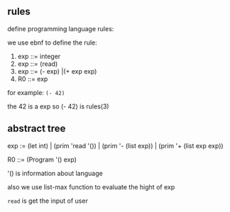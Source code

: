 ## rules

define programming language rules:

we use ebnf to define the rule:

1. exp ::= integer
2. exp ::= (read)
3. exp ::= (- exp)
        |(+ exp exp)
4. R0  ::= exp

for example: `(- 42)`

the 42 is a exp
so (- 42) is rules(3)

## abstract tree

exp := (let int)
    | (prim 'read '())
    | (prim '- (list exp))
    | (prim '+ (list exp exp))

R0 ::= (Program '() exp)

'() is information about language

also we use list-max function to evaluate the hight of exp

`read` is get the input of user 
